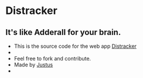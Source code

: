 Distracker
==========
## It's like Adderall for your brain.

+ This is the source code for the web app [Distracker](http://distracker.herokuapp.com/) 
+ 
+ Feel free to fork and contribute.
+ Made by [Justus](http://justusunlimited.com)
+

